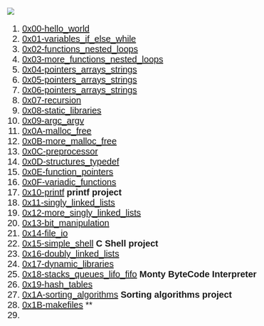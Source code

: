 ![](https://github.com/manonaSamir/manonaSamir/blob/main/mennaprofile.png)
<html><head><style>body {
   font-size:20px;
  font-family: Tahoma, sans-serif;
}
</style></head><body><ol>
<li><a href="https://github.com/manonaSamir/alx-low_level_programming/tree/main/0x00-hello_world">0x00-hello_world</a></li>
<li><a href="https://github.com/manonaSamir/alx-low_level_programming/tree/main/0x01-variables_if_else_while">0x01-variables_if_else_while</a></li>
<li><a href="https://github.com/manonaSamir/alx-low_level_programming/tree/main/0x02-functions_nested_loops">0x02-functions_nested_loops</a></li>
<li><a href="https://github.com/manonaSamir/alx-low_level_programming/tree/main/0x03-more_functions_nested_loops">0x03-more_functions_nested_loops</a></li>
<li><a href="https://github.com/manonaSamir/alx-low_level_programming/tree/main/0x04-pointers_arrays_strings">0x04-pointers_arrays_strings</a></li>
<li><a href="https://github.com/manonaSamir/alx-low_level_programming/tree/main/0x05-pointers_arrays_strings">0x05-pointers_arrays_strings</a></li>
<li><a href="https://github.com/manonaSamir/alx-low_level_programming/tree/main/0x06-pointers_arrays_strings">0x06-pointers_arrays_strings</a></li>
<li><a href="https://github.com/manonaSamir/alx-low_level_programming/tree/main/0x07-recursion">0x07-recursion</a></li>
<li><a href="https://github.com/manonaSamir/alx-low_level_programming/tree/main/0x08-static_libraries">0x08-static_libraries</a></li>
<li><a href="https://github.com/manonaSamir/alx-low_level_programming/tree/main/0x09-argc_argv">0x09-argc_argv</a></li>
<li><a href="https://github.com/manonaSamir/alx-low_level_programming/tree/main/0x0A-malloc_free">0x0A-malloc_free</a></li>
<li><a href="https://github.com/manonaSamir/alx-low_level_programming/tree/main/0x0B-more_malloc_free">0x0B-more_malloc_free</a></li>
<li><a href="https://github.com/manonaSamir/alx-low_level_programming/tree/main/0x0C-preprocessor">0x0C-preprocessor</a></li>
<li><a href="https://github.com/manonaSamir/alx-low_level_programming/tree/main/0x0D-structures_typedef">0x0D-structures_typedef</a></li>
<li><a href="https://github.com/manonaSamir/alx-low_level_programming/tree/main/0x0E-function_pointers">0x0E-function_pointers</a></li>
<li><a href="https://github.com/manonaSamir/alx-low_level_programming/tree/main/0x0F-variadic_functions">0x0F-variadic_functions</a></li>
<li><a href="https://github.com/manonaSamir/printf">0x10-printf</a> <strong> printf project </strong></li>
<li><a href="https://github.com/manonaSamir/alx-low_level_programming/tree/main/0x11-singly_linked_lists">0x11-singly_linked_lists</a></li>
<li><a href="https://github.com/manonaSamir/alx-low_level_programming/tree/main/0x12-more_singly_linked_lists">0x12-more_singly_linked_lists</a></li>
<li><a href="https://github.com/manonaSamir/alx-low_level_programming/tree/main/0x13-bit_manipulation">0x13-bit_manipulation</a></li>
<li><a href="https://github.com/manonaSamir/alx-low_level_programming/tree/main/0x14-file_io">0x14-file_io</a></li>
<li><a href="https://github.com/manonaSamir/simple_shell">0x15-simple_shell</a> <strong> C Shell project </strong></li>
<li><a href="https://github.com/manonaSamir/0x16-doubly_linked_lists">0x16-doubly_linked_lists</a></li>
<li><a href="https://github.com/manonaSamir/0x17-dynamic_libraries">0x17-dynamic_libraries</a></li>
<li><a href="https://github.com/ibeckermayer/monty">0x18-stacks_queues_lifo_fifo</a> <strong> Monty ByteCode Interpreter </strong></li>
<li><a href="https://github.com/manonaSamir/0x19-hash_tables">0x19-hash_tables</a></li>
<li><a href="https://github.com/manonaSamir/0x1A-sorting_algorithms">0x1A-sorting_algorithms</a> <strong> Sorting algorithms project </strong></li>
<li><a href="https://github.com/manonaSamir/0x1B-makefiles">0x1B-makefiles</a> **</li>
<li></li>
</ol>
</body></html>
